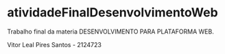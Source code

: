 # atividadeFinalDesenvolvimentoWeb

Trabalho final da materia DESENVOLVIMENTO PARA PLATAFORMA WEB.

Vitor Leal Pires Santos - 2124723
